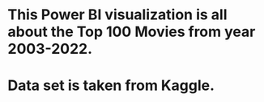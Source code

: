 # This Power BI visualization is all about the Top 100 Movies from year 2003-2022.
# Data set is taken from Kaggle.

